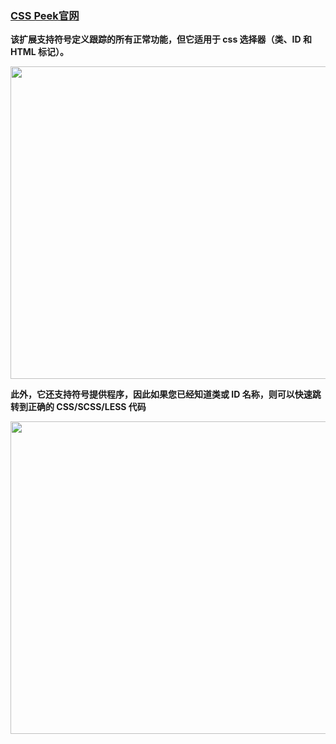 ### <a href="https://marketplace.visualstudio.com/items?itemName=pranaygp.vscode-css-peek" target="_blank">CSS Peek官网</a>


**该扩展支持符号定义跟踪的所有正常功能，但它适用于 css 选择器（类、ID 和 HTML 标记）。**

<img src="/docs-files/vscode-plugin/css-peek/working.gif" width="600" height="500" />

**此外，它还支持符号提供程序，因此如果您已经知道类或 ID 名称，则可以快速跳转到正确的 CSS/SCSS/LESS 代码**

<img src="/docs-files/vscode-plugin/css-peek/symbolProvider.gif" width="600" height="500" />

